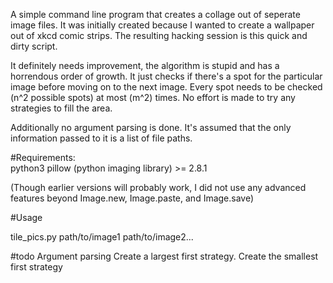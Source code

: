 A simple command line program that creates a collage out of seperate image
files. It was initially created because I wanted to create a wallpaper out of
xkcd comic strips. The resulting hacking session is this quick and dirty
script.

It definitely needs improvement, the algorithm is stupid and has a horrendous
order of growth. It just checks if there's a spot for the particular image
before moving on to the next image. Every spot needs to be checked (n^2
possible spots) at most (m^2) times. No effort is made to try any strategies to
fill the area.

Additionally no argument parsing is done. It's assumed that the only
information passed to it is a list of file paths.
 
#Requirements:  
python3
pillow (python imaging library) >= 2.8.1

(Though earlier versions will probably
work, I did not use any advanced features beyond  Image.new, Image.paste, and
Image.save)


#Usage

tile_pics.py path/to/image1 path/to/image2...

#todo
Argument parsing
Create a largest first strategy.
Create the smallest first strategy

